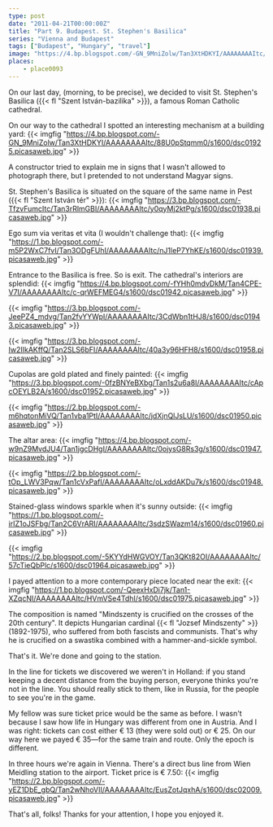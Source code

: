 ```yaml
---
type: post
date: "2011-04-21T00:00:00Z"
title: "Part 9. Budapest. St. Stephen's Basilica"
series: "Vienna and Budapest"
tags: ["Budapest", "Hungary", "travel"]
image: "https://4.bp.blogspot.com/-GN_9MniZolw/Tan3XtHDKYI/AAAAAAAAItc/88U0pStqmm0/s1600/dsc01925.picasaweb.jpg"
places:
    - place0093
---
```


On our last day, (morning, to be precise), we decided to visit St. Stephen's Basilica ({{< fl "Szent István-bazilika" >}}), a famous Roman Catholic cathedral.

On our way to the cathedral I spotted an interesting mechanism at a building yard:
{{< imgfig "https://4.bp.blogspot.com/-GN_9MniZolw/Tan3XtHDKYI/AAAAAAAAItc/88U0pStqmm0/s1600/dsc01925.picasaweb.jpg" >}}

A constructor tried to explain me in signs that I wasn't allowed to photograph there, but I pretended to not understand Magyar signs.

<!--more-->

St. Stephen's Basilica is situated on the square of the same name in Pest ({{< fl "Szent István tér" >}}):
{{< imgfig "https://3.bp.blogspot.com/-TfzvFumcItc/Tan3rRlmGBI/AAAAAAAAItc/y0qyMj2ktPg/s1600/dsc01938.picasaweb.jpg" >}}

Ego sum via veritas et vita (I wouldn't challenge that):
{{< imgfig "https://1.bp.blogspot.com/-m5P2WxC7fvI/Tan3ODgFUhI/AAAAAAAAItc/nJ1leP7YhKE/s1600/dsc01939.picasaweb.jpg" >}}

Entrance to the Basilica is free. So is exit. The cathedral's interiors are splendid:
{{< imgfig "https://4.bp.blogspot.com/-fYHh0mdvDkM/Tan4CPE-V7I/AAAAAAAAItc/c-qrWEFMEG4/s1600/dsc01942.picasaweb.jpg" >}}

{{< imgfig "https://3.bp.blogspot.com/-JeePZ4_mdvg/Tan2fvYYWpI/AAAAAAAAItc/3CdWbn1tHJ8/s1600/dsc01943.picasaweb.jpg" >}}

{{< imgfig "https://3.bp.blogspot.com/-Iw2IIkAKffQ/Tan2SLS6bFI/AAAAAAAAItc/40a3y96HFH8/s1600/dsc01958.picasaweb.jpg" >}}

Cupolas are gold plated and finely painted:
{{< imgfig "https://3.bp.blogspot.com/-0fzBNYeBXbg/Tan1s2u6a8I/AAAAAAAAItc/cApcOEYLB2A/s1600/dsc01952.picasaweb.jpg" >}}

{{< imgfig "https://2.bp.blogspot.com/-m6hqtonMiVQ/Tan1vba1PtI/AAAAAAAAItc/jdXjnQlJsLU/s1600/dsc01950.picasaweb.jpg" >}}

The altar area:
{{< imgfig "https://4.bp.blogspot.com/-w9nZ9MvdJU4/Tan1jgcDHgI/AAAAAAAAItc/0ojysG8Rs3g/s1600/dsc01947.picasaweb.jpg" >}}

{{< imgfig "https://2.bp.blogspot.com/-tOp_LWV3Pqw/Tan1cVxPafI/AAAAAAAAItc/oLxddAKDu7k/s1600/dsc01948.picasaweb.jpg" >}}

Stained-glass windows sparkle when it's sunny outside:
{{< imgfig "https://1.bp.blogspot.com/-irIZ1oJSFbg/Tan2C6VrARI/AAAAAAAAItc/3sdzSWazm14/s1600/dsc01960.picasaweb.jpg" >}}

{{< imgfig "https://2.bp.blogspot.com/-5KYYdHWGVOY/Tan3QKt82OI/AAAAAAAAItc/57cTieQbPlc/s1600/dsc01964.picasaweb.jpg" >}}

I payed attention to a more contemporary piece located near the exit:
{{< imgfig "https://1.bp.blogspot.com/-QeexHxDi7jk/Tan1-XZqcNI/AAAAAAAAItc/HVmVSe4TdhI/s1600/dsc01975.picasaweb.jpg" >}}

The composition is named "Mindszenty is crucified on the crosses of the 20th century". It depicts Hungarian cardinal {{< fl "Jozsef Mindszenty" >}} (1892-1975), who suffered from both fascists and communists. That's why he is crucified on a swastika combined with a hammer-and-sickle symbol.

That's it. We're done and going to the station.

In the line for tickets we discovered we weren't in Holland: if you stand keeping a decent distance from the buying person, everyone thinks you're not in the line. You should really stick to them, like in Russia, for the people to see you're in the game.

My fellow was sure ticket price would be the same as before. I wasn't because I saw how life in Hungary was different from one in Austria. And I was right: tickets can cost either € 13 (they were sold out) or € 25. On our way here we payed € 35—for the same train and route. Only the epoch is different.

In three hours we're again in Vienna. There's a direct bus line from Wien Meidling station to the airport. Ticket price is € 7.50:
{{< imgfig "https://2.bp.blogspot.com/-yEZ1DbE_gbQ/Tan2wNhoVII/AAAAAAAAItc/EusZotJqxhA/s1600/dsc02009.picasaweb.jpg" >}}

That's all, folks! Thanks for your attention, I hope you enjoyed it.
